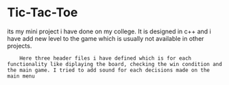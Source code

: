 # Tic-Tac-Toe
its my mini project i have done on my college. It is designed in c++ and i have add new level to the game which is usually not available in other projects.

        Here three header files i have defined which is for each functionality like diplaying the board, checking the win condition and the main game. I tried to add sound for each decisions made on the main menu
